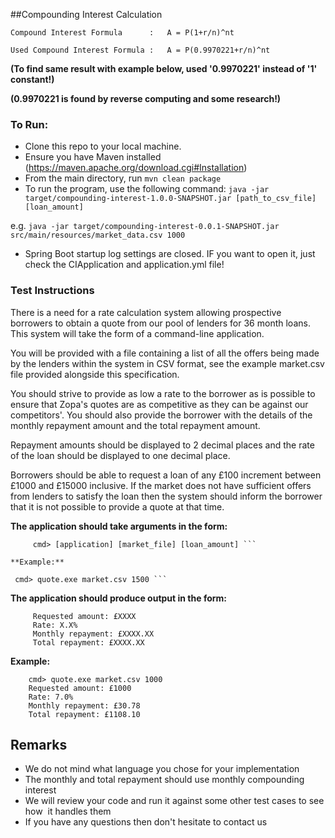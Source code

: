 ##Compounding Interest Calculation

`Compound Interest Formula		:   A = P(1+r/n)^nt`

`Used Compound Interest Formula	:   A = P(0.9970221+r/n)^nt` 

**(To find same result with example below, used '0.9970221' instead of '1' constant!)**

**(0.9970221 is found by reverse computing and some research!)**

### To Run:

- Clone this repo to your local machine.
- Ensure you have Maven installed (https://maven.apache.org/download.cgi#Installation)
- From the main directory, run `mvn clean package`
- To run the program, use the following command:
`java -jar target/compounding-interest-1.0.0-SNAPSHOT.jar [path_to_csv_file] [loan_amount]`

e.g. `java -jar target/compounding-interest-0.0.1-SNAPSHOT.jar src/main/resources/market_data.csv 1000`

- Spring Boot startup log settings are closed. IF you want to open it, just check the CIApplication and application.yml file!

### Test Instructions

There is a need for a rate calculation system allowing prospective borrowers to obtain a quote from our pool of lenders for 36 month loans. This system will take the form of a command-line application.

You will be provided with a file containing a list of all the offers being made
by the lenders within the system in CSV format, see the example market.csv file provided alongside this specification.

You should strive to provide as low a rate to the borrower as is possible to ensure that Zopa's quotes are as competitive as they can be against our competitors'. You should also provide the borrower with the details of the monthly repayment amount and the total repayment amount.

Repayment amounts should be displayed to 2 decimal places and the rate of the loan should be displayed to one decimal place.

Borrowers should be able to request a loan of any £100 increment between £1000 and £15000 inclusive. If the market does not have sufficient offers from lenders to satisfy the loan then the system should inform the borrower that it is not possible to provide a quote at that time.
 
**The application should take arguments in the form:** 
```
     cmd> [application] [market_file] [loan_amount] ```

**Example:** 
```    
     cmd> quote.exe market.csv 1500 ```

**The application should produce output in the form:** 
```      cmd> [application] [market_file] [loan_amount]     
     Requested amount: £XXXX 
     Rate: X.X%     
     Monthly repayment: £XXXX.XX     
     Total repayment: £XXXX.XX 
 ```

**Example:** 
 ```
     cmd> quote.exe market.csv 1000 	
     Requested amount: £1000 	
     Rate: 7.0% 	
     Monthly repayment: £30.78 	
     Total repayment: £1108.10  
 ```
 
## Remarks    
- We do not mind what language you chose for your implementation  
- The monthly and total repayment should use monthly compounding interest  
- We will review your code and run it against some other test cases to see how  it handles them 
- If you have any questions then don't hesitate to contact us